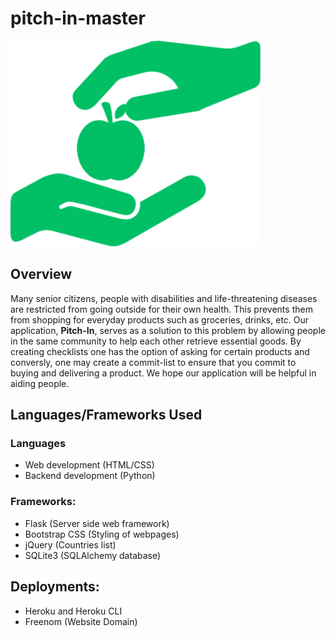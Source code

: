 # pitch-in-master
![](/static/images/PitchInLogo.png)
## Overview
Many senior citizens, people with disabilities and life-threatening diseases are restricted from going outside for their own health. This prevents them from shopping for everyday products such as groceries, drinks, etc. Our application, **Pitch-In**, serves as a solution to this problem by allowing people in the same community to help each other retrieve essential goods. By creating checklists one has the option of asking for certain products and conversly, one may create a commit-list to ensure that you commit to buying and delivering a product. We hope our application will be helpful in aiding people.
## Languages/Frameworks Used
### Languages
- Web development (HTML/CSS)
- Backend development (Python)
### Frameworks:
- Flask (Server side web framework)
- Bootstrap CSS (Styling of webpages)
- jQuery (Countries list)
- SQLite3 (SQLAlchemy database)
## Deployments:
- Heroku and Heroku CLI
- Freenom (Website Domain)
